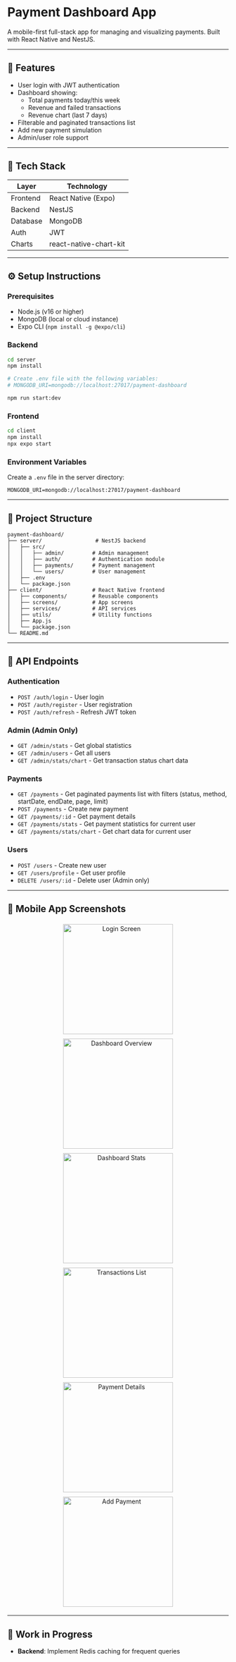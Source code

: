 # Payment Dashboard App

A mobile-first full-stack app for managing and visualizing payments. Built with React Native and NestJS.

---

## 🌟 Features

- User login with JWT authentication
- Dashboard showing:
  - Total payments today/this week
  - Revenue and failed transactions
  - Revenue chart (last 7 days)
- Filterable and paginated transactions list
- Add new payment simulation
- Admin/user role support

---

## 🧰 Tech Stack

| Layer      | Technology            |
|------------|------------------------|
| Frontend   | React Native (Expo)    |
| Backend    | NestJS                 |
| Database   | MongoDB                |
| Auth       | JWT                    |
| Charts     | react-native-chart-kit |

---

## ⚙️ Setup Instructions

### Prerequisites

- Node.js (v16 or higher)
- MongoDB (local or cloud instance)
- Expo CLI (`npm install -g @expo/cli`)

### Backend

```bash
cd server
npm install

# Create .env file with the following variables:
# MONGODB_URI=mongodb://localhost:27017/payment-dashboard

npm run start:dev
```

### Frontend

```bash
cd client
npm install
npx expo start
```

### Environment Variables

Create a `.env` file in the server directory:

```env
MONGODB_URI=mongodb://localhost:27017/payment-dashboard
```

---

## 📁 Project Structure

```
payment-dashboard/
├── server/                 # NestJS backend
│   ├── src/
│   │   ├── admin/         # Admin management
│   │   ├── auth/          # Authentication module
│   │   ├── payments/      # Payment management
│   │   └── users/         # User management
│   ├── .env
│   └── package.json
├── client/                # React Native frontend
│   ├── components/        # Reusable components
│   ├── screens/           # App screens
│   ├── services/          # API services
│   ├── utils/             # Utility functions
│   ├── App.js
│   └── package.json
└── README.md
```

---

## 🚀 API Endpoints

### Authentication
- `POST /auth/login` - User login
- `POST /auth/register` - User registration
- `POST /auth/refresh` - Refresh JWT token

### Admin (Admin Only)
- `GET /admin/stats` - Get global statistics
- `GET /admin/users` - Get all users
- `GET /admin/stats/chart` - Get transaction status chart data

### Payments
- `GET /payments` - Get paginated payments list with filters (status, method, startDate, endDate, page, limit)
- `POST /payments` - Create new payment
- `GET /payments/:id` - Get payment details
- `GET /payments/stats` - Get payment statistics for current user
- `GET /payments/stats/chart` - Get chart data for current user

### Users
- `POST /users` - Create new user
- `GET /users/profile` - Get user profile
- `DELETE /users/:id` - Delete user (Admin only)

---

## 📱 Mobile App Screenshots

<p align="center">
  <img src="https://github.com/user-attachments/assets/4c8facae-9b7f-4221-8b92-941e0534d2b3" alt="Login Screen" width="250" style="margin: 5px;"/>
  <img src="https://github.com/user-attachments/assets/f0827189-a550-4abb-b5e4-a52039a7784a" alt="Dashboard Overview" width="250" style="margin: 5px;"/>
  <img src="https://github.com/user-attachments/assets/d50fc703-37ab-4c4e-bcde-54054b3f7972" alt="Dashboard Stats" width="250" style="margin: 5px;"/>
  <img src="https://github.com/user-attachments/assets/1846b101-0d77-45a5-8886-c1210011f0fb" alt="Transactions List" width="250" style="margin: 5px;"/>
  <img src="https://github.com/user-attachments/assets/3b72df34-2fe2-4224-8dfc-1d84ca0a5881" alt="Payment Details" width="250" style="margin: 5px;"/>
  <img src="https://github.com/user-attachments/assets/153587b7-bacb-46a3-aa8a-9b218baa6044" alt="Add Payment" width="250" style="margin: 5px;"/>
</p>

---

## 🎯 Work in Progress

- **Backend**: Implement Redis caching for frequent queries
